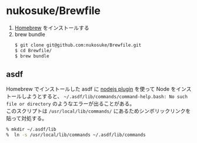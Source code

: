 # nukosuke/Brewfile
1. [Homebrew](https://brew.sh/) をインストールする
2. brew bundle
   ```sh
   $ git clone git@github.com:nukosuke/Brewfile.git
   $ cd Brewfile/
   $ brew bundle
   ```

## asdf
Homebrew でインストールした asdf に [nodejs plugin](https://github.com/asdf-vm/asdf-nodejs) を使って Node をインストールしようとすると、
`~/.asdf/lib/commands/command-help.bash: No such file or directory` のようなエラーが出ることがある。  
このスクリプトは `/usr/local/lib/commands/` にあるためシンボリックリンクを貼って対処する。

``` sh
% mkdir ~/.asdf/lib
%  ln -s /usr/local/lib/commands ~/.asdf/lib/commands
```
